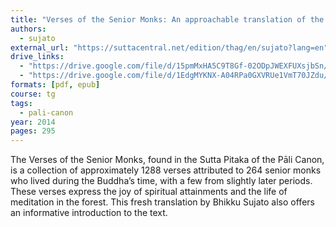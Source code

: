 ```yaml
---
title: "Verses of the Senior Monks: An approachable translation of the Theragāthā"
authors:
  - sujato
external_url: "https://suttacentral.net/edition/thag/en/sujato?lang=en"
drive_links:
  - "https://drive.google.com/file/d/15pmMxHA5C9T8Gf-02ODpJWEXFUXsjbSn/view?usp=sharing"
  - "https://drive.google.com/file/d/1EdgMYKNX-A04RPa0GXVRUe1VmT70JZdu/view?usp=drive_link"
formats: [pdf, epub]
course: tg
tags:
  - pali-canon
year: 2014 
pages: 295
---
```


The Verses of the Senior Monks, found in the Sutta Pitaka of the Pāli Canon, is a collection of approximately 1288 verses attributed to 264 senior monks who lived during the Buddha’s time, with a few from slightly later periods. These verses express the joy of spiritual attainments and the life of meditation in the forest. This fresh translation by Bhikku Sujato also offers an informative introduction to the text.
